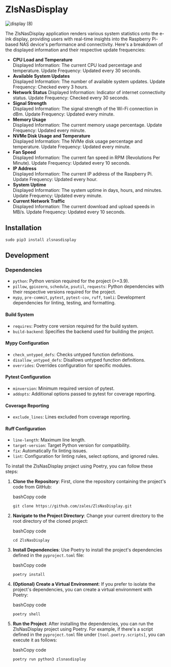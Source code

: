# ZlsNasDisplay

![display (8)](https://github.com/zales/ZlsNasDisplay/assets/832783/bc0ac8a3-ee89-40ad-a3ea-1b50db9b47d2)

The ZlsNasDisplay application renders various system statistics onto the e-ink display, providing users with real-time insights into the Raspberry Pi-based NAS device's performance and connectivity. Here's a breakdown of the displayed information and their respective update frequencies:

* **CPU Load and Temperature**  
Displayed Information: The current CPU load percentage and temperature.
Update Frequency: Updated every 30 seconds.
* **Available System Updates**  
Displayed Information: The number of available system updates.
Update Frequency: Checked every 3 hours.
* **Network Status**
Displayed Information: Indicator of internet connectivity status.
Update Frequency: Checked every 30 seconds.
* **Signal Strength**  
Displayed Information: The signal strength of the Wi-Fi connection in dBm.
Update Frequency: Updated every minute.
* **Memory Usage**  
Displayed Information: The current memory usage percentage.
Update Frequency: Updated every minute.
* **NVMe Disk Usage and Temperature**  
Displayed Information: The NVMe disk usage percentage and temperature.
Update Frequency: Updated every minute.
* **Fan Speed**  
Displayed Information: The current fan speed in RPM (Revolutions Per Minute).
Update Frequency: Updated every 10 seconds.
* **IP Address**  
Displayed Information: The current IP address of the Raspberry Pi.
Update Frequency: Updated every hour.
* **System Uptime**  
Displayed Information: The system uptime in days, hours, and minutes.
Update Frequency: Updated every minute.
* **Current Network Traffic**  
Displayed Information: The current download and upload speeds in MB/s.
Update Frequency: Updated every 10 seconds.


## Installation

`sudo pip3 install zlsnasdisplay`

## Development

### Dependencies

*   `python`: Python version required for the project (>=3.9).
*   `pillow`, `gpiozero`, `schedule`, `psutil`, `requests`: Python dependencies with their respective versions required for the project.
*   `mypy`, `pre-commit`, `pytest`, `pytest-cov`, `ruff`, `tomli`: Development dependencies for linting, testing, and formatting.

#### Build System

*   `requires`: Poetry core version required for the build system.
*   `build-backend`: Specifies the backend used for building the project.

#### Mypy Configuration

*   `check_untyped_defs`: Checks untyped function definitions.
*   `disallow_untyped_defs`: Disallows untyped function definitions.
*   `overrides`: Overrides configuration for specific modules.

#### Pytest Configuration

*   `minversion`: Minimum required version of pytest.
*   `addopts`: Additional options passed to pytest for coverage reporting.

#### Coverage Reporting

*   `exclude_lines`: Lines excluded from coverage reporting.

#### Ruff Configuration

*   `line-length`: Maximum line length.
*   `target-version`: Target Python version for compatibility.
*   `fix`: Automatically fix linting issues.
*   `lint`: Configuration for linting rules, select options, and ignored rules.

To install the ZlsNasDisplay project using Poetry, you can follow these steps:

1.  **Clone the Repository**: First, clone the repository containing the project's code from GitHub:
    
    bashCopy code
    
    `git clone https://github.com/zales/ZlsNasDisplay.git`
    
2.  **Navigate to the Project Directory**: Change your current directory to the root directory of the cloned project:
    
    bashCopy code
    
    `cd ZlsNasDisplay`
    
3.  **Install Dependencies**: Use Poetry to install the project's dependencies defined in the `pyproject.toml` file:
    
    bashCopy code
    
    `poetry install`
    
4.  **(Optional) Create a Virtual Environment**: If you prefer to isolate the project's dependencies, you can create a virtual environment with Poetry:
    
    bashCopy code
    
    `poetry shell`
    
5.  **Run the Project**: After installing the dependencies, you can run the ZlsNasDisplay project using Poetry. For example, if there's a script defined in the `pyproject.toml` file under `[tool.poetry.scripts]`, you can execute it as follows:
    
    bashCopy code
    
    `poetry run python3 zlsnasdisplay`

